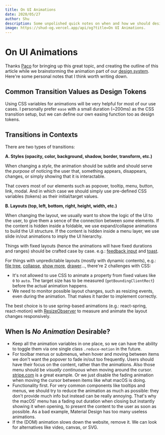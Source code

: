 ```yaml
---
title: On UI Animations
date: 2020/05/27
author: Shu
description: Some unpolished quick notes on when and how we should design and use UI animations in a web application.
image: https://shud-og.vercel.app/api/og?title=On UI Animations.
---
```


# On UI Animations

Thanks [Paco](https://paco.im) for bringing up this great topic, and creating the outline of this article while we brainstorming the animation part of our [design system](https://vercel.com/design). Here're some personal notes that I think worth writing down. 

## Common Transition Values as Design Tokens

Using CSS variables for animations will be very helpful for most of our use cases. I personally prefer `ease` with a small duration (~200ms) as the CSS transition setup, but we can define our own easing function too as design tokens.

## Transitions in Contexts

There are two types of transitions:

**A. Styles (opacity, color, background, shadow, border, transform, etc.)**

When changing a _style_, the animation should be subtle and should serve the _purpose_ of noticing the user that, something appears, disappears, changes, or simply showing that it is interactable.

That covers most of our elements such as popover, tooltip, menu, button, link, modal. And in which case we should simply use pre-defined CSS variables (tokens) as their initial/target values.

**B. Layouts (top, left, bottom, right, height, width, etc.)**

When changing the layout, we usually want to show the logic of the UI to the user, to give them a sence of the connection between _some_ elements. If the content is hidden inside a foldable, we use expand/collapse animations to build the UI structure. If the content is hidden inside a menu layer, we use slide in/out animations to imply the UI hierarchy.

Things with fixed layouts (hence the animations will have fixed durations and ranges) should be crafted case by case. e.g.: [feedback input](https://vercel.com/design/feedback) and [toast](https://vercel.com/design/toast).

For things with unpredictable layouts (mostly with dynamic contents), e.g.: [file tree](https://vercel.com/design/file-tree), [collapse](https://vercel.com/design/collapse), [show more](https://vercel.com/design/show-more), [drawer](https://vercel.com/design/drawer)..., there're 2 challenges with CSS:

- It's not allowed to use CSS to animate a property from fixed values like `0` to `auto`. The target size has to be measured (`getBoundingClientRect`) before the actual animation happens. 
- We need to monitor possible layout changes, such as resizing events, even during the animation. That makes it harder to implement correctly.

The best choice is to use spring-based animations (e.g.: react-spring, react-motion) with [ResizeObserver](https://drafts.csswg.org/resize-observer) to measure and animate the layout changes responsively.

## When Is *No Animation* Desirable?

- Keep all the animation variables in one place, so we can have the ability to toggle them via one single class `.reduce-motion` in the future.
- For toolbar menus or submenus, when hover and moving between items we don't want the popover to fade in/out too frequently. Users should have their focus on the content, rather than the animations. Also those menu should be *visually continuous* when moving around the cursor. [stripe.com](https://stripe.com) is a great example. Or we just disable the fading animation when moving the cursor between items like what macOS is doing.
- Functionality first. For very common components like tooltips and menus, we should try to reduce the animation as much as possible: they don't provide much info but instead can be really annoying. That's why the macOS' menu has a fading out duration when closing but instantly showing it when opening, to present the content to the user as soon as possible. As a bad example, Material Design has too many useless animations.
- If the (DOM) animation slows down the website, remove it. We can look for alternatives like video, canvas, or SVG.
